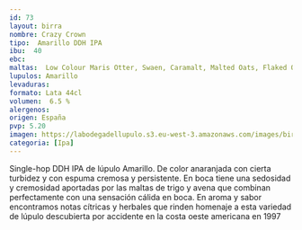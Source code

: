 ```yaml
--- 
id: 73
layout: birra
nombre: Crazy Crown
tipo:  Amarillo DDH IPA
ibu:  40
ebc:
maltas:  Low Colour Maris Otter, Swaen, Caramalt, Malted Oats, Flaked Oats, Flaked
lupulos: Amarillo
levaduras: 
formato: Lata 44cl
volumen:  6.5 %
alergenos: 
origen: España
pvp: 5.20
imagen: https://labodegadellupulo.s3.eu-west-3.amazonaws.com/images/birras/crazycrown.jpg
categoria: [Ipa]
---
```

Single-hop DDH IPA de lúpulo Amarillo. De color anaranjada con cierta turbidez y con espuma cremosa y persistente. En boca tiene una sedosidad y cremosidad aportadas por las maltas de trigo y avena que combinan perfectamente con una sensación cálida en boca. En aroma y sabor encontramos notas cítricas y herbales que rinden homenaje a esta variedad de lúpulo descubierta por accidente en la costa oeste americana en 1997

















